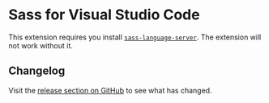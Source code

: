 # Sass for Visual Studio Code

This extension requires you install [`sass-language-server`](https://github.com/wkillerud/dart-sass-language-server/tree/main/pkgs/sass_language_server). The extension will not work without it. <!-- Go for VS Code has a check for missing tools and an install helper, for inspiration. -->

<!-- Not quite there yet
## Recommended settings

We recommend you turn off the built-in CSS/SCSS/Less language extension.

1. Go to the Extensions tab and search for @builtin css language features.
2. Click the settings icon and pick Disable from the list.
3. Click Restart extension to turn it off.
-->

## Changelog

Visit the [release section on GitHub](https://github.com/wkillerud/dart-sass-language-server/releases) to see what has changed.
